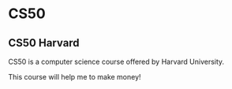 # CS50 #
## CS50 Harvard ##
CS50 is a computer science course offered by Harvard University. 

This course will help me to make money!